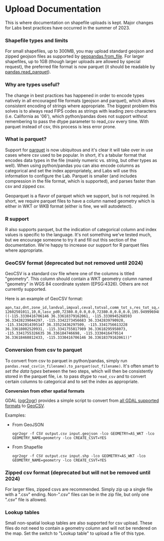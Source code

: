 # Upload Documentation

This is where documentation on shapefile uploads is kept.  Major changes for Labs best practices have occurred in the summer of 2023.

### Shapefile types and limits

For small shapefiles, up to 300MB, you may upload standard geojson and zipped geojson files as supported by [geopandas.from_file](https://geopandas.readthedocs.io/en/latest/docs/reference/api/geopandas.GeoDataFrame.from_file.html).  For larger shapefiles, up to 1GB (though larger uploads are allowed by special request), the preferred file format is now parquet (it should be readable by [pandas.read_parquet](https://pandas.pydata.org/docs/reference/api/pandas.read_parquet.html)).

### Why are types useful?

The change in best practices has happened in order to encode types natively in all encouraged file formats (geojson and parquet), which allows consistent encoding of strings where appropriate.  The biggest problem this solves is to always read FIPS codes as strings with leading zero characters (i.e. California as '06'), which python/pandas does not support without remembering to pass the dtype parameter to read_csv every time.  With parquet instead of csv, this process is less error prone.

### What is parquet?

Support for [parquet](https://www.linkedin.com/pulse/perfect-file-format-unveiled-parquet-vs-csv-shailendra-prajapati/) is now ubiquitous and it's clear it will take over in use cases where csv used to be popular.  In short, it's a tabular format that encodes data types in the file (mainly numeric vs. string, but other types as well).  When using python/pandas you can also encode columns as categorical and set the index appropriately, and Labs will use this information to configure the Lab.  Parquet is smaller (and includes compression in the file format, which is supported), and parses faster than csv and zipped csv.

Geoparquet is a flavor of parquet which we support, but is not required.  In short, we require parquet files to have a column named geometry which is either in WKT or WKB format (either is fine, we will autodetect).

### R support

R also supports parquet, but the indication of categorical column and index values is specific to the language.  It's not something we've tested much, but we encourage someone to try it and fill out this section of the documentation.  We're happy to increase our support for R parquet files where appropriate.

### GeoCSV format (deprecated but not removed until 2024)

GeoCSV is a standard csv file where one of the columns is titled "geometry". This column should contain a WKT geometry column named "geometry" in WGS 84 coordinate system (EPSG:4326). Others are not currently supported.

Here is an example of GeoCSV format:

```csv
apn,taz,dnt,zone_id,landval,impval,ceval,totval,comm_tot_s,res_tot_sq,condo_avg_rent,hotelcasino_avg_rent,hotelnocasino_avg_rent,ind_avg_rent,ind_avg_vac,mf_avg_rent,mf_avg_vac,off_avg_rent,off_avg_vac,ret_avg_rent,ret_avg_vac,sf_avg_rent,shpcntr_avg_rent,shpcntr_avg_vac,grpqtr_population,population,total_population,dwelling_units,occupied_hh,total_emp,hotel_g_emp,hotel_ng_emp,constru_emp,goods_p_emp,ware_h_emp,food_dr_emp,super_c_emp,retail_emp,office_g_emp,office_p_emp,medical_emp,other_emp,school_emp,open_s_emp,nafb_emp,mia_emp,mia_pass,ivph_emp,ivph_pass,unlv_main_emp,unlv_main_enroll,unlv_nlv_emp,unlv_nlv_enroll,nv_state_college_emp,nv_state_college_enroll,school_f18_enroll,school_f912_enroll,college_f13_enroll,college_f13_emp,conv_space,geometry
12602501011,10,0,lasv_pd0,72380.0,0.0,0.0,72380.0,0.0,0.0,195.9499969482422,50.0,0.0,0.0,0.0,1.2699999809265137,7.739999771118164,24.54999923706055,14.789999961853027,33.0,50.0,149.62793626456425,16.799999237060547,11.449999809265135,0.0,0.0,0.0,0.0,0.0,0.029788018825712005,0.0,0.0,0.0,0.0,0.0,0.012320187966408,0.0,0.017467830859304,0.0,0.0,0.0,0.0,0.0,0.0,0.0,0.0,0.0,0,0,0.0,0.0,0,0,0.0,0.0,0.0,0.0,0.0,0.0,0.0,"POLYGON ((-115.3330416706146 36.33618379162061, -115.3330945268593 36.33428239044297, -115.3342273456683 36.3342839790928, -115.3342014395147 36.33523436297509, -115.3341756613228 36.33618002520931, -115.3341755817989 36.33618295958073, -115.3341755326635 36.336184746698, -115.3330416479514 36.33618460812433, -115.3330416706146 36.33618379162061))"
```

### Conversion from csv to parquet

To convert from csv to parquet in python/pandas, simply run `pandas.read_csv(in_filename).to_parquet(out_filename)`.  It's often smart to *set the data types* between the two steps, which will then be consistently stored in the parquet file, i.e. to pass dtype to `read_csv` and to convert certain columns to categorical and to set the index as appropriate.

**Conversion from other spatial formats**

GDAL ([ogr2ogr](https://gdal.org/programs/ogr2ogr.html)) provides a simple script to convert from [all GDAL supported formats](https://gdal.org/drivers/vector/index.html) to [GeoCSV](https://gdal.org/drivers/vector/csv.html#vector-csv).

Examples:

- From GeoJSON

    `ogr2ogr -f CSV output.csv input.geojson -lco GEOMETRY=AS_WKT -lco GEOMETRY_NAME=geometry -lco CREATE_CSVT=YES`

- From Shapefile

    `ogr2ogr -f CSV output.csv input.shp -lco GEOMETRY=AS_WKT -lco GEOMETRY_NAME=geometry -lco CREATE_CSVT=YES`

### Zipped csv format (deprecated but will not be removed until 2024)

For larger files, zipped csvs are recommended.  Simply zip up a single file with a ".csv" ending.  Non-".csv" files can be in the zip file, but only one ".csv" file is allowed.

### Lookup tables

Small non-spatial lookup tables are also supported for csv upload.  These files do not need to contain a geometry column and will not be rendered on the map.  Set the switch to "Lookup table" to upload a file of this type.
